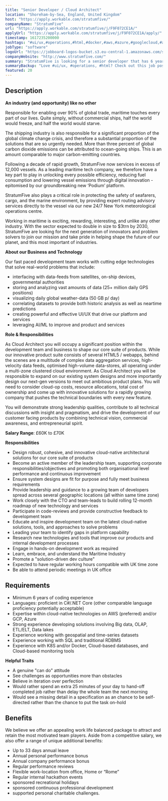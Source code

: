 ```yaml
---
title: "Senior Developer / Cloud Architect"
location: "Shoreham-by-Sea, England, United Kingdom"
host: "https://apply.workable.com/stratumfive/"
companyName: "StratumFive"
url: "https://apply.workable.com/stratumfive/j/F9F072CE1A/"
applyUrl: "https://apply.workable.com/stratumfive/j/F9F072CE1A/apply/"
timestamp: 1617235200000
hashtags: "#ui/ux,#operations,#html,#docker,#aws,#azure,#googlecloud,#analysis,#monitoring"
jobType: "software"
logoUrl: "https://jobboard-logos-bucket.s3.eu-central-1.amazonaws.com/stratumfive"
companyWebsite: "http://www.stratumfive.com/"
summary: "StratumFive is looking for a senior developer that has 6 years of coding experience."
summaryBackup: "Love #ui/ux, #operations, #html? Check out this job post!"
featured: 20
---
```


## Description

**An industry (and opportunity) like no other**

Responsible for enabling over 90% of global trade, maritime touches every part of our lives. Quite simply, without commercial ships, half the world would freeze, and half the world would starve.

The shipping industry is also responsible for a significant proportion of the global climate change crisis, and therefore a substantial proportion of the solutions that are so urgently needed. More than three percent of global carbon dioxide emissions can be attributed to ocean-going ships. This is an amount comparable to major carbon-emitting countries.

Following a decade of rapid growth, StratumFive now services in excess of 12,000 vessels. As a leading maritime tech company, we therefore have a key part to play in unlocking every possible efficiency, reducing fuel consumption and lowering vessel emissions through digital innovation - epitomised by our groundbreaking new ‘Podium’ platform.

StratumFive also plays a critical role in protecting the safety of seafarers, cargo, and the marine environment, by providing expert routing advisory services directly to the vessel via our new 24/7 New York meteorological operations centre.

Working in maritime is exciting, rewarding, interesting, and unlike any other industry. With the sector expected to double in size to $3trn by 2030, StratumFive are looking for the next generation of innovators and problem solvers to join our mission and take pride in helping shape the future of our planet, and this most important of industries.

**About our Business and Technology**

Our fast paced development team works with cutting edge technologies that solve real-world problems that include:

*   interfacing with data-feeds from satellites, on-ship devices, governmental authorities
*   storing and analyzing vast amounts of data (25+ million daily GPS positions)
*   visualizing daily global weather-data (50 GB p/ day)
*   correlating datasets to provide both historic analysis as well as neartime predictions
*   creating powerful and effective UI/UX that drive our platform and services
*   leveraging AI/ML to improve and product and services

**Role & Responsibilities**

As Cloud Architect you will occupy a significant position within the development team and business to shape our core suite of products. While our innovative product suite consists of several HTML5 / webapps, behind the scenes are a multitude of complex data aggregation services, high-velocity data feeds, optimised high-volume data-stores, all operating under a multi-zone clustered cloud environment. As Cloud Architect you will be responsible to expand on our existing system designs and more importantly design our next-gen versions to meet out ambitious product plans. You will need to consider cloud-op costs, resource allocations, total cost of ownership and come up with innovative solutions for a rapidly growing company that pushes the technical boundaries with every new feature.

You will demonstrate strong leadership qualities, contribute to all technical discussions with insight and pragmatism, and drive the development of our customer facing products by combining technical vision, commercial awareness, and entrepreneurial spirit.

**Salary Range**: £60K to £70K

**Responsibilities**

*   Design robust, cohesive, and innovative cloud-native architectural solutions for our core suite of products
*   Become an active member of the leadership team, supporting corporate responsibilities/objectives and promoting both organisational level performance and continuous improvement
*   Ensure system designs are fit for purpose and fully meet business requirements
*   Provide leadership and guidance to a growing team of developers spread across several geographic locations (all within same time zone)
*   Work closely with the CTO and team-leads to build rolling 12-month roadmap of new technology and services
*   Participate in code-reviews and provide constructive feedback to development team
*   Educate and inspire development team on the latest cloud-native solutions, tools, and approaches to solve problems
*   Leading your team to identify gaps in platform capability
*   Research new technologies and tools that improve our products and internal development processes
*   Engage in hands-on development work as required
*   Learn, embrace, and understand the Maritime Industry
*   Promote a "solution-driven dev culture"
*   Expected to have regular working hours compatible with UK time zone
*   Be able to attend periodic meetings in UK office

## Requirements

*   Minimum 6 years of coding experience
*   Languages: proficient in C#/.NET Core (other comparable language proficiency potentially acceptable)
*   Expertise within cloud-native technologies on AWS (preferred) and/or GCP, Azure
*   Strong experience developing solutions involving Big data, OLAP, ETL/ELT, Data lakes
*   Experience working with geospatial and time-series datasets
*   Experience working with SQL and traditional RDBMS
*   Experience with K8S and/or Docker, Cloud-based databases, and Cloud-based monitoring tools

**Helpful Traits**

*   A genuine "can do" attitude
*   See challenges as opportunities more than obstacles
*   Believe in iteration over perfection
*   Would rather spend an extra 25 minutes of your day to hand-off completed job rather than delay the whole team the next morning
*   Would see a missing detail in a specification as an chance to be self-directed rather than the chance to put the task on-hold

## Benefits

We believe we offer an appealing work life balanced package to attract and retain the most motivated team players. Aside from a competitive salary, we also offer a range of unique additional benefits:

*   Up to 33 days annual leave
*   Annual personal performance bonus
*   Annual company performance bonus
*   Regular performance reviews
*   Flexible work-location from office, Home or “Rome”
*   Regular internal hackathon events
*   sponsored recreational holidays
*   sponsored continuous professional development
*   supported personal charitable challenges.

